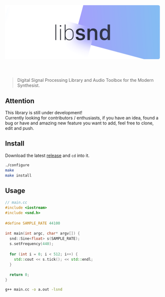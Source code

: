 <h1 align="center">
<img src="assets/libsnd.png" />
<br/><br/>
</h1>

> Digital Signal Processing Library and Audio Toolbox for the Modern Synthesist.

## Attention
This library is still under development!  
Currently looking for contributors / enthusiasts, if you have an idea, found a bug or have and amazing new feature you want to add, feel free to clone, edit and push.

## Install

Download the latest [release](https://github.com/everdrone/libsnd/releases/tag/v0.0.4) and `cd` into it.

```bash
./configure
make
make install
```

## Usage

```cpp
// main.cc
#include <iostream>
#include <snd.h>

#define SAMPLE_RATE 44100

int main(int argc, char* argv[]) {
  snd::Sine<float> s(SAMPLE_RATE);
  s.setFrequency(440);
  
  for (int i = 0; i < 512; i++) {
    std::cout << s.tick(); << std::endl;
  }
  
  return 0;
}
```
```bash
g++ main.cc -o a.out -lsnd
```
